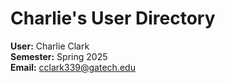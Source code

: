 # Charlie's User Directory

**User:** Charlie Clark \
**Semester:** Spring 2025 \
**Email:** cclark339@gatech.edu
